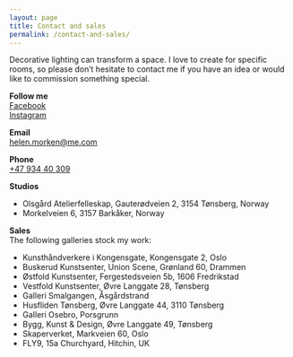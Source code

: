 ```yaml
---
layout: page
title: Contact and sales
permalink: /contact-and-sales/
---
```


Decorative lighting can transform a space. I love to create for specific rooms, so please don’t hesitate to contact me if you have an idea or would like to commission something special.

**Follow me**  
[Facebook](http://www.facebook.com/HelenMorkenCeramics)  
[Instagram](https://www.instagram.com/helenmorkenporcelain/)  

**Email**  
[helen.morken@me.com](mailto:helen.morken@me.com)  

**Phone**  
[+47 934 40 309](tel:+4793440309)  

**Studios**  
* Olsgård Atelierfelleskap, Gauterødveien 2, 3154 Tønsberg, Norway  
* Morkelveien 6, 3157 Barkåker, Norway  

**Sales**  
The following galleries stock my work:  
* Kunsthåndverkere i Kongensgate, Kongensgate 2, Oslo  
* Buskerud Kunstsenter, Union Scene, Grønland 60, Drammen  
* Østfold Kunstsenter, Fergestedsveien 5b, 1606 Fredrikstad  
* Vestfold Kunstsenter, Øvre Langgate 28, Tønsberg  
* Galleri Smalgangen, Åsgårdstrand  
* Husfliden Tønsberg, Øvre Langgate 44, 3110 Tønsberg  
* Galleri Osebro, Porsgrunn  
* Bygg, Kunst & Design, Øvre Langgate 49, Tønsberg  
* Skaperverket, Markveien 60, Oslo  
* FLY9, 15a Churchyard, Hitchin, UK  


